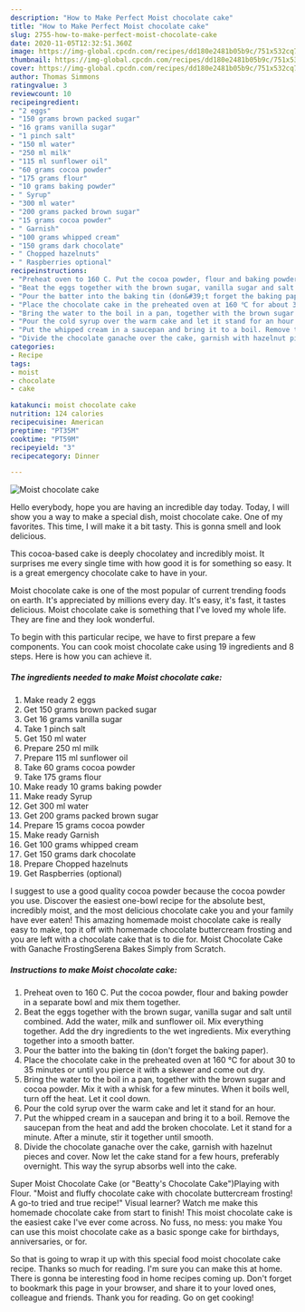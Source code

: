 ```yaml
---
description: "How to Make Perfect Moist chocolate cake"
title: "How to Make Perfect Moist chocolate cake"
slug: 2755-how-to-make-perfect-moist-chocolate-cake
date: 2020-11-05T12:32:51.360Z
image: https://img-global.cpcdn.com/recipes/dd180e2481b05b9c/751x532cq70/moist-chocolate-cake-recipe-main-photo.jpg
thumbnail: https://img-global.cpcdn.com/recipes/dd180e2481b05b9c/751x532cq70/moist-chocolate-cake-recipe-main-photo.jpg
cover: https://img-global.cpcdn.com/recipes/dd180e2481b05b9c/751x532cq70/moist-chocolate-cake-recipe-main-photo.jpg
author: Thomas Simmons
ratingvalue: 3
reviewcount: 10
recipeingredient:
- "2 eggs"
- "150 grams brown packed sugar"
- "16 grams vanilla sugar"
- "1 pinch salt"
- "150 ml water"
- "250 ml milk"
- "115 ml sunflower oil"
- "60 grams cocoa powder"
- "175 grams flour"
- "10 grams baking powder"
- " Syrup"
- "300 ml water"
- "200 grams packed brown sugar"
- "15 grams cocoa powder"
- " Garnish"
- "100 grams whipped cream"
- "150 grams dark chocolate"
- " Chopped hazelnuts"
- " Raspberries optional"
recipeinstructions:
- "Preheat oven to 160 C. Put the cocoa powder, flour and baking powder in a separate bowl and mix them together."
- "Beat the eggs together with the brown sugar, vanilla sugar and salt until combined. Add the water, milk and sunflower oil. Mix everything together. Add the dry ingredients to the wet ingredients. Mix everything together into a smooth batter."
- "Pour the batter into the baking tin (don&#39;t forget the baking paper)."
- "Place the chocolate cake in the preheated oven at 160 ℃ for about 30 to 35 minutes or until you pierce it with a skewer and come out dry."
- "Bring the water to the boil in a pan, together with the brown sugar and cocoa powder. Mix it with a whisk for a few minutes. When it boils well, turn off the heat. Let it cool down."
- "Pour the cold syrup over the warm cake and let it stand for an hour."
- "Put the whipped cream in a saucepan and bring it to a boil. Remove the saucepan from the heat and add the broken chocolate. Let it stand for a minute. After a minute, stir it together until smooth."
- "Divide the chocolate ganache over the cake, garnish with hazelnut pieces and cover. Now let the cake stand for a few hours, preferably overnight. This way the syrup absorbs well into the cake."
categories:
- Recipe
tags:
- moist
- chocolate
- cake

katakunci: moist chocolate cake 
nutrition: 124 calories
recipecuisine: American
preptime: "PT35M"
cooktime: "PT59M"
recipeyield: "3"
recipecategory: Dinner

---
```



![Moist chocolate cake](https://img-global.cpcdn.com/recipes/dd180e2481b05b9c/751x532cq70/moist-chocolate-cake-recipe-main-photo.jpg)

Hello everybody, hope you are having an incredible day today. Today, I will show you a way to make a special dish, moist chocolate cake. One of my favorites. This time, I will make it a bit tasty. This is gonna smell and look delicious.

This cocoa-based cake is deeply chocolatey and incredibly moist. It surprises me every single time with how good it is for something so easy. It is a great emergency chocolate cake to have in your.

Moist chocolate cake is one of the most popular of current trending foods on earth. It's appreciated by millions every day. It's easy, it's fast, it tastes delicious. Moist chocolate cake is something that I've loved my whole life. They are fine and they look wonderful.


To begin with this particular recipe, we have to first prepare a few components. You can cook moist chocolate cake using 19 ingredients and 8 steps. Here is how you can achieve it.

<!--inarticleads1-->

##### The ingredients needed to make Moist chocolate cake:

1. Make ready 2 eggs
1. Get 150 grams brown packed sugar
1. Get 16 grams vanilla sugar
1. Take 1 pinch salt
1. Get 150 ml water
1. Prepare 250 ml milk
1. Prepare 115 ml sunflower oil
1. Take 60 grams cocoa powder
1. Take 175 grams flour
1. Make ready 10 grams baking powder
1. Make ready  Syrup
1. Get 300 ml water
1. Get 200 grams packed brown sugar
1. Prepare 15 grams cocoa powder
1. Make ready  Garnish
1. Get 100 grams whipped cream
1. Get 150 grams dark chocolate
1. Prepare  Chopped hazelnuts
1. Get  Raspberries (optional)


I suggest to use a good quality cocoa powder because the cocoa powder you use. Discover the easiest one-bowl recipe for the absolute best, incredibly moist, and the most delicious chocolate cake you and your family have ever eaten! This amazing homemade moist chocolate cake is really easy to make, top it off with homemade chocolate buttercream frosting and you are left with a chocolate cake that is to die for. Moist Chocolate Cake with Ganache FrostingSerena Bakes Simply from Scratch. 

<!--inarticleads2-->

##### Instructions to make Moist chocolate cake:

1. Preheat oven to 160 C. Put the cocoa powder, flour and baking powder in a separate bowl and mix them together.
1. Beat the eggs together with the brown sugar, vanilla sugar and salt until combined. Add the water, milk and sunflower oil. Mix everything together. Add the dry ingredients to the wet ingredients. Mix everything together into a smooth batter.
1. Pour the batter into the baking tin (don&#39;t forget the baking paper).
1. Place the chocolate cake in the preheated oven at 160 ℃ for about 30 to 35 minutes or until you pierce it with a skewer and come out dry.
1. Bring the water to the boil in a pan, together with the brown sugar and cocoa powder. Mix it with a whisk for a few minutes. When it boils well, turn off the heat. Let it cool down.
1. Pour the cold syrup over the warm cake and let it stand for an hour.
1. Put the whipped cream in a saucepan and bring it to a boil. Remove the saucepan from the heat and add the broken chocolate. Let it stand for a minute. After a minute, stir it together until smooth.
1. Divide the chocolate ganache over the cake, garnish with hazelnut pieces and cover. Now let the cake stand for a few hours, preferably overnight. This way the syrup absorbs well into the cake.


Super Moist Chocolate Cake (or &#34;Beatty&#39;s Chocolate Cake&#34;)Playing with Flour. &#34;Moist and fluffy chocolate cake with chocolate buttercream frosting! A go-to tried and true recipe!&#34; Visual learner? Watch me make this homemade chocolate cake from start to finish! This moist chocolate cake is the easiest cake I&#39;ve ever come across. No fuss, no mess: you make You can use this moist chocolate cake as a basic sponge cake for birthdays, anniversaries, or for. 

So that is going to wrap it up with this special food moist chocolate cake recipe. Thanks so much for reading. I'm sure you can make this at home. There is gonna be interesting food in home recipes coming up. Don't forget to bookmark this page in your browser, and share it to your loved ones, colleague and friends. Thank you for reading. Go on get cooking!
